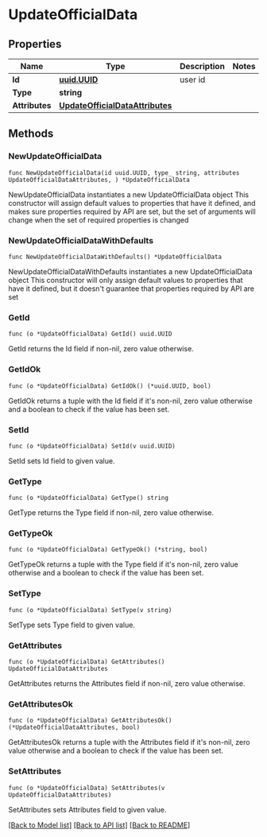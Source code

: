 # UpdateOfficialData

## Properties

Name | Type | Description | Notes
------------ | ------------- | ------------- | -------------
**Id** | [**uuid.UUID**](uuid.UUID.md) | user id | 
**Type** | **string** |  | 
**Attributes** | [**UpdateOfficialDataAttributes**](UpdateOfficialDataAttributes.md) |  | 

## Methods

### NewUpdateOfficialData

`func NewUpdateOfficialData(id uuid.UUID, type_ string, attributes UpdateOfficialDataAttributes, ) *UpdateOfficialData`

NewUpdateOfficialData instantiates a new UpdateOfficialData object
This constructor will assign default values to properties that have it defined,
and makes sure properties required by API are set, but the set of arguments
will change when the set of required properties is changed

### NewUpdateOfficialDataWithDefaults

`func NewUpdateOfficialDataWithDefaults() *UpdateOfficialData`

NewUpdateOfficialDataWithDefaults instantiates a new UpdateOfficialData object
This constructor will only assign default values to properties that have it defined,
but it doesn't guarantee that properties required by API are set

### GetId

`func (o *UpdateOfficialData) GetId() uuid.UUID`

GetId returns the Id field if non-nil, zero value otherwise.

### GetIdOk

`func (o *UpdateOfficialData) GetIdOk() (*uuid.UUID, bool)`

GetIdOk returns a tuple with the Id field if it's non-nil, zero value otherwise
and a boolean to check if the value has been set.

### SetId

`func (o *UpdateOfficialData) SetId(v uuid.UUID)`

SetId sets Id field to given value.


### GetType

`func (o *UpdateOfficialData) GetType() string`

GetType returns the Type field if non-nil, zero value otherwise.

### GetTypeOk

`func (o *UpdateOfficialData) GetTypeOk() (*string, bool)`

GetTypeOk returns a tuple with the Type field if it's non-nil, zero value otherwise
and a boolean to check if the value has been set.

### SetType

`func (o *UpdateOfficialData) SetType(v string)`

SetType sets Type field to given value.


### GetAttributes

`func (o *UpdateOfficialData) GetAttributes() UpdateOfficialDataAttributes`

GetAttributes returns the Attributes field if non-nil, zero value otherwise.

### GetAttributesOk

`func (o *UpdateOfficialData) GetAttributesOk() (*UpdateOfficialDataAttributes, bool)`

GetAttributesOk returns a tuple with the Attributes field if it's non-nil, zero value otherwise
and a boolean to check if the value has been set.

### SetAttributes

`func (o *UpdateOfficialData) SetAttributes(v UpdateOfficialDataAttributes)`

SetAttributes sets Attributes field to given value.



[[Back to Model list]](../README.md#documentation-for-models) [[Back to API list]](../README.md#documentation-for-api-endpoints) [[Back to README]](../README.md)


